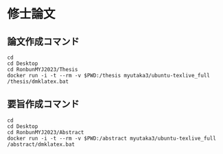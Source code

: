 # 修士論文

## 論文作成コマンド

```
cd
cd Desktop
cd RonbunMYJ2023/Thesis
docker run -i -t --rm -v $PWD:/thesis myutaka3/ubuntu-texlive_full /thesis/dmklatex.bat
```

## 要旨作成コマンド

```
cd
cd Desktop
cd RonbunMYJ2023/Abstract
docker run -i -t --rm -v $PWD:/abstract myutaka3/ubuntu-texlive_full /abstract/dmklatex.bat
```
